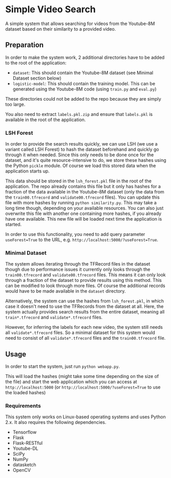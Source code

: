 # Simple Video Search
A simple system that allows searching for videos from the Youtube-8M dataset based on their similarity to a provided video.

## Preparation
In order to make the system work, 2 additional directories have to be added to the root of the application:

* `dataset`: This should contain the Youtube-8M dataset (see Minimal Dataset section below)
* `logistic-model`: This should contain the training model. This can be generated using the Youtube-8M code (using `train.py` and `eval.py`)

These directories could not be added to the repo because they are simply too large.

You also need to extract `labels.pkl.zip` and ensure that `labels.pkl` is available in the root of the application.

### LSH Forest
In order to provide the search results quickly, we can use LSH (we use a variant called LSH Forest) to hash the dataset beforehand and quickly go through it when needed. Since this only needs to be done once for the dataset, and it's quite resource-intensive to do, we store these hashes using the Python `pickle` module. Of course we load this stored data when the application starts up. 

This data should be stored in the `lsh_forest.pkl` file in the root of the application. The repo already contains this file but it only has hashes for a fraction of the data available in the Youtube-8M dataset (only the data from the `train00.tfrecord` and `validate00.tfrecord` files). You can update this file with more hashes by running `python similarity.py`. This may take a long time though, depending on your available resources. You can also just overwrite this file with another one containing more hashes, if you already have one available. This new file will be loaded next time the application is started.

In order to use this functionality, you need to add query parameter `useForest=True` to the URL, e.g. `http://localhost:5000/?useForest=True`.

### Minimal Dataset
The system allows iterating through the TFRecord files in the dataset though due to performance issues it currently only looks through the `train00.tfrecord` and `validate00.tfrecord` files. This means it can only look through a fraction of the dataset to provide results using this method. This can be modified to look through more files. Of course the additional records would have to be made available in the `dataset` directory.

Alternatively, the system can use the hashes from `lsh_forest.pkl`, in which case it doesn't need to use the TFRecords from the dataset at all. Here, the system actually provides search results from the entire dataset, meaning all `train*.tfrecord` and `validate*.tfrecord` files.

However, for inferring the labels for each new video, the system still needs all `validate*.tfrecord` files. So a minimal dataset for this system would need to consist of all `validate*.tfrecord` files and the `train00.tfrecord` file.

## Usage
In order to start the system, just run `python webapp.py`.

This will load the hashes (might take some time depending on the size of the file) and start the web application which you can access at `http://localhost:5000` (or `http://localhost:5000/?useForest=True` to use the loaded hashes)

### Requirements
This system only works on Linux-based operating systems and uses Python 2.x. It also requires the following dependencies.

* Tensorflow
* Flask
* Flask-RESTful
* Youtube-DL
* SciPy
* NumPy
* datasketch
* OpenCV
